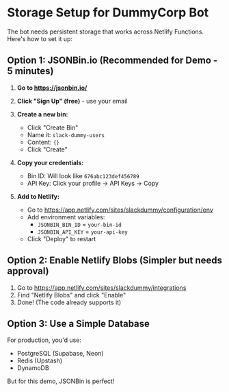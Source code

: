 # Storage Setup for DummyCorp Bot

The bot needs persistent storage that works across Netlify Functions. Here's how to set it up:

## Option 1: JSONBin.io (Recommended for Demo - 5 minutes)

1. **Go to https://jsonbin.io/**
2. **Click "Sign Up" (free)** - use your email
3. **Create a new bin:**
   - Click "Create Bin"
   - Name it: `slack-dummy-users`
   - Content: `{}`
   - Click "Create"
4. **Copy your credentials:**
   - Bin ID: Will look like `676abc123def456789`
   - API Key: Click your profile → API Keys → Copy

5. **Add to Netlify:**
   - Go to https://app.netlify.com/sites/slackdummy/configuration/env
   - Add environment variables:
     - `JSONBIN_BIN_ID` = `your-bin-id`
     - `JSONBIN_API_KEY` = `your-api-key`
   - Click "Deploy" to restart

## Option 2: Enable Netlify Blobs (Simpler but needs approval)

1. Go to https://app.netlify.com/sites/slackdummy/integrations
2. Find "Netlify Blobs" and click "Enable"
3. Done! (The code already supports it)

## Option 3: Use a Simple Database

For production, you'd use:
- PostgreSQL (Supabase, Neon)
- Redis (Upstash)
- DynamoDB

But for this demo, JSONBin is perfect!

